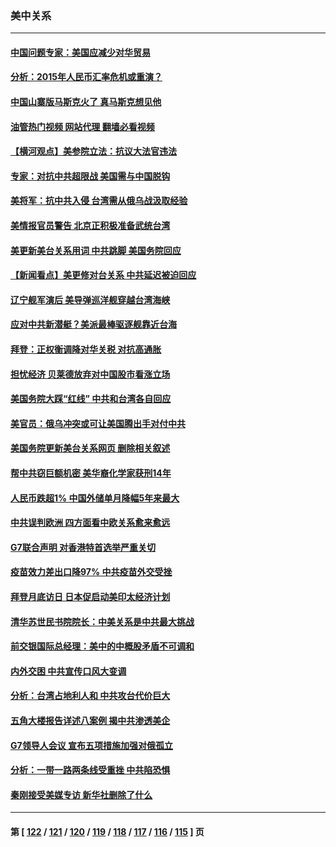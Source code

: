 ### 美中关系
---
#### [中国问题专家：美国应减少对华贸易](../../pages/nf1412576/n13733444.md?05120445) 
#### [分析：2015年人民币汇率危机或重演？](../../pages/nf1412576/n13733648.md?05120445) 
#### [中国山寨版马斯克火了 真马斯克想见他](../../pages/nf1412576/n13733559.md?05120445) 
#### [油管热门视频 网站代理 翻墙必看视频](http://209.222.30.114:81/youtube.html?05120445)
#### [【横河观点】美参院立法：抗议大法官违法](../../pages/nf1412576/n13732500.md?05120445) 
#### [专家：对抗中共超限战 美国需与中国脱钩](../../pages/nf1412576/n13732800.md?05120445) 
#### [美将军：抗中共入侵 台湾需从俄乌战汲取经验](../../pages/nf1412576/n13732860.md?05120445) 
#### [美情报官员警告 北京正积极准备武统台湾](../../pages/nf1412576/n13732763.md?05120445) 
#### [美更新美台关系用词 中共跳脚 美国务院回应](../../pages/nf1412576/n13732638.md?05120445) 
#### [【新闻看点】美更修对台关系 中共延迟被迫回应](../../pages/nf1412576/n13732496.md?05120445) 
#### [辽宁舰军演后 美导弹巡洋舰穿越台湾海峡](../../pages/nf1412576/n13732460.md?05120445) 
#### [应对中共新潜艇？美派最棒驱逐舰靠近台海](../../pages/nf1412576/n13732480.md?05120445) 
#### [拜登：正权衡调降对华关税 对抗高通胀](../../pages/nf1412576/n13732380.md?05120445) 
#### [担忧经济 贝莱德放弃对中国股市看涨立场](../../pages/nf1412576/n13732374.md?05120445) 
#### [美国务院大踩“红线” 中共和台湾各自回应](../../pages/nf1412576/n13732069.md?05120445) 
#### [美官员：俄乌冲突或可让美国腾出手对付中共](../../pages/nf1412576/n13731954.md?05120445) 
#### [美国务院更新美台关系网页 删除相关叙述](../../pages/nf1412576/n13731622.md?05120445) 
#### [帮中共窃巨额机密 美华裔化学家获刑14年](../../pages/nf1412576/n13731669.md?05120445) 
#### [人民币跌超1% 中国外储单月降幅5年来最大](../../pages/nf1412576/n13731552.md?05120445) 
#### [中共误判欧洲 四方面看中欧关系愈来愈远](../../pages/nf1412576/n13729164.md?05120445) 
#### [G7联合声明 对香港特首选举严重关切](../../pages/nf1412576/n13731520.md?05120445) 
#### [疫苗效力差出口降97% 中共疫苗外交受挫](../../pages/nf1412576/n13731461.md?05120445) 
#### [拜登月底访日 日本促启动美印太经济计划](../../pages/nf1412576/n13731483.md?05120445) 
#### [清华苏世民书院院长：中美关系是中共最大挑战](../../pages/nf1412576/n13731460.md?05120445) 
#### [前交银国际总经理：美中的中概股矛盾不可调和](../../pages/nf1412576/n13731487.md?05120445) 
#### [内外交困 中共宣传口风大变调](../../pages/nf1412576/n13730675.md?05120445) 
#### [分析：台湾占地利人和 中共攻台代价巨大](../../pages/nf1412576/n13727385.md?05120445) 
#### [五角大楼报告详述八案例 揭中共渗透美企](../../pages/nf1412576/n13730587.md?05120445) 
#### [G7领导人会议 宣布五项措施加强对俄孤立](../../pages/nf1412576/n13730505.md?05120445) 
#### [分析：一带一路两条线受重挫 中共陷恐惧](../../pages/nf1412576/n13726633.md?05120445) 
#### [秦刚接受美媒专访 新华社删除了什么](../../pages/nf1412576/n13729851.md?05120445) 

---
#### 第 [ [122](./122.md?05120445) / [121](./121.md?05120445) / [120](./120.md?05120445) / [119](./119.md?05120445) / [118](./118.md?05120445) / [117](./117.md?05120445) / [116](./116.md?05120445) / [115](./115.md?05120445) ] 页
